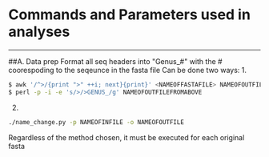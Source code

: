 # Commands and Parameters used in analyses
------

##A. Data prep
Format all seq headers into "Genus_#" with the # coorespoding to the seqeunce in the fasta file
Can be done two ways:
1.
```sh
$ awk '/^>/{print ">" ++i; next}{print}' <NAMEOFFASTAFILE> NAMEOFOUTFILE
$ perl -p -i -e 's/>/>GENUS_/g' NAMEOFOUTFILEFROMABOVE
```

2.
```sh
./name_change.py -p NAMEOFINFILE -o NAMEOFOUTFILE
```

Regardless of the method chosen, it must be executed for each original fasta
